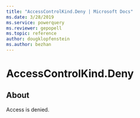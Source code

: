 ```yaml
---
title: "AccessControlKind.Deny | Microsoft Docs"
ms.date: 3/28/2019
ms.service: powerquery
ms.reviewer: gepopell
ms.topic: reference
author: dougklopfenstein
ms.author: bezhan
---
```

# AccessControlKind.Deny

## About  

Access is denied.

  
